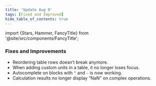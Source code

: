 ```yaml
---
title: 'Update Aug 9'
tags: [Fixed and Improved]
hide_table_of_contents: true
---
```


import {Stars, Hammer, FancyTitle} from '@site/src/components/FancyTitle';

### <FancyTitle icon={Hammer}>Fixes and Improvements</FancyTitle>

- Reordering table rows doesn’t break anymore.
- When adding custom units in a table, it no longer loses focus.
- Autocomplete on blocks with `^` and `-` is now working.
- Calculation results no longer display “NaN” on complex operations.
